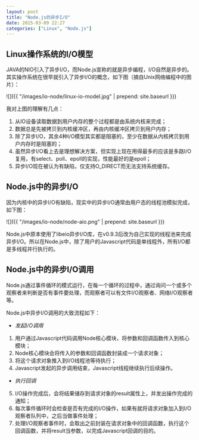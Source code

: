 ```yaml
---
layout: post
title: "Node.js的异步I/O"
date: 2015-03-09 22:27
categories: ["Linux", "Node.js"]
---
```


Linux操作系统的I/O模型
-------------------

JAVA的NIO引入了异步I/O，而Node.js宣称的就是异步编程，I/O自然是异步的。其实操作系统在很早就引入了异步I/O的概念，如下图（摘自Unix网络编程中的图片）：

![]({{ "/images/io-node/linux-io-model.jpg" | prepend: site.baseurl }})

我对上图的理解有几点：

1. 从IO设备读取数据到用户内存的整个过程都是由系统内核来完成；
2. 数据总是先被拷贝到内核缓冲区，再由内核缓冲区拷贝到用户内存；
3. 除了异步I/O，其余4种I/O模型其实都是阻塞的，至少在数据从内核拷贝到用户内存时是阻塞的；
4. 虽然异步I/O看上去是理想解决方案，但实现上现在用得最多的应该是多路I/O复用，有select、poll、epoll的实现，性能最好的是epoll；
5. 异步I/O现在被认为有缺陷，仅支持O_DIRECT而无法支持系统缓存。

Node.js中的异步I/O
------------------

因为内核中的异步I/O有缺陷，现实中的异步I/O通常由用户态的线程池模拟完成，如下图：

![]({{ "/images/io-node/node-aio.png" | prepend: site.baseurl }})

Node.js中原本使用了libeio异步I/O库，在v0.9.3后改为自己实现的线程池来完成异步I/O。所以在Node.js中，除了用户的Javascript代码是单线程外，所有I/O都是多线程并行执行的。

Node.js中的异步I/O调用
------------------

Node.js通过事件循环的模式运行，在每一个循环的过程中，通过询问一个或多个观察者来判断是否有事件要处理，而观察者可以有文件I/O观察者、网络I/O观察者等。

Node.js中异步I/O调用的大致流程如下：

- *发起I/O调用*
1. 用户通过Javascript代码调用Node核心模块，将参数和回调函数传入到核心模块；
2. Node核心模块会将传入的参数和回调函数封装成一个请求对象；
3. 将这个请求对象推入到I/O线程池等待执行；
4. Javascript发起的异步调用结束，Javascript线程继续执行后续操作。

- *执行回调*
5. I/O操作完成后，会将结果储存到请求对象的result属性上，并发出操作完成的通知；
6. 每次事件循环时会检查是否有完成的I/O操作，如果有就将请求对象加入到I/O观察者队列中，之后当做事件处理；
7. 处理I/O观察者事件时，会取出之前封装在请求对象中的回调函数，执行这个回调函数，并将result当参数，以完成Javascript回调的目的。
